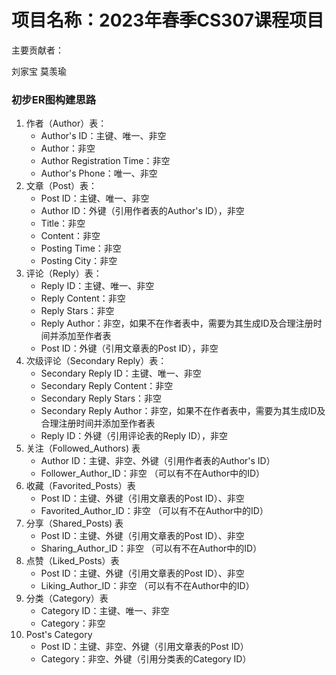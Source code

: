 # 项目名称：2023年春季CS307课程项目

主要贡献者： 

刘家宝 莫羡瑜

### 初步ER图构建思路

1. 作者（Author）表：
   - Author's ID：主键、唯一、非空
   - Author：非空
   - Author Registration Time：非空
   - Author's Phone：唯一、非空
2. 文章（Post）表：
   - Post ID：主键、唯一、非空
   - Author ID：外键（引用作者表的Author's ID），非空
   - Title：非空
   - Content：非空
   - Posting Time：非空
   - Posting City：非空
3. 评论（Reply）表：
   - Reply ID：主键、唯一、非空
   - Reply Content：非空
   - Reply Stars：非空
   - Reply Author：非空，如果不在作者表中，需要为其生成ID及合理注册时间并添加至作者表
   - Post ID：外键（引用文章表的Post ID），非空
4. 次级评论（Secondary Reply）表：
   - Secondary Reply ID：主键、唯一、非空
   - Secondary Reply Content：非空
   - Secondary Reply Stars：非空
   - Secondary Reply Author：非空，如果不在作者表中，需要为其生成ID及合理注册时间并添加至作者表
   - Reply ID：外键（引用评论表的Reply ID），非空
5. 关注（Followed_Authors) 表
   - Author ID：主键、非空、外键（引用作者表的Author's ID）
   - Follower_Author_ID：非空 （可以有不在Author中的ID）
6. 收藏（Favorited_Posts）表
   - Post ID：主键、外键（引用文章表的Post ID）、非空
   - Favorited_Author_ID：非空 （可以有不在Author中的ID）
7. 分享（Shared_Posts) 表
   - Post ID：主键、外键（引用文章表的Post ID）、非空
   - Sharing_Author_ID：非空 （可以有不在Author中的ID）
8. 点赞（Liked_Posts）表
   - Post ID：主键、外键（引用文章表的Post ID）、非空
   - Liking_Author_ID：非空 （可以有不在Author中的ID）
9. 分类（Category）表
   - Category ID：主键、唯一、非空
   - Category：非空
10. Post's Category
    - Post ID：主键、非空、外键（引用文章表的Post ID）
    - Category：非空、外键（引用分类表的Category ID）

